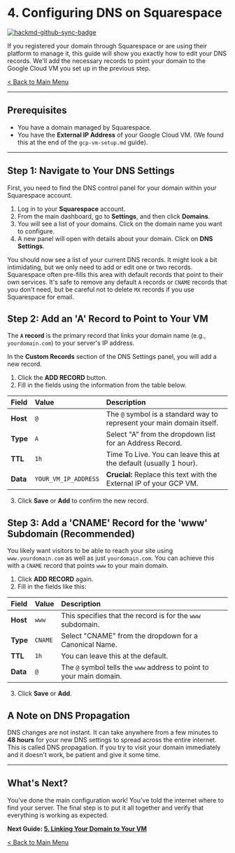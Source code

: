 # 4. Configuring DNS on Squarespace

[![hackmd-github-sync-badge](https://hackmd.io/Ce6Zq1gYSGSCrWBvvU9ZbQ/badge)](https://hackmd.io/Ce6Zq1gYSGSCrWBvvU9ZbQ)

If you registered your domain through Squarespace or are using their platform to manage it, this guide will show you exactly how to edit your DNS records. We'll add the necessary records to point your domain to the Google Cloud VM you set up in the previous step.

[< Back to Main Menu](./README.md)

---

## Prerequisites

-   You have a domain managed by Squarespace.
-   You have the **External IP Address** of your Google Cloud VM. (We found this at the end of the `gcp-vm-setup.md` guide).

---

## Step 1: Navigate to Your DNS Settings

First, you need to find the DNS control panel for your domain within your Squarespace account.

1.  Log in to your **Squarespace** account.
2.  From the main dashboard, go to **Settings**, and then click **Domains**.
3.  You will see a list of your domains. Click on the domain name you want to configure.
4.  A new panel will open with details about your domain. Click on **DNS Settings**.

You should now see a list of your current DNS records. It might look a bit intimidating, but we only need to add or edit one or two records. Squarespace often pre-fills this area with default records that point to their own services. It's safe to remove any default `A` records or `CNAME` records that you don't need, but be careful not to delete `MX` records if you use Squarespace for email.

## Step 2: Add an 'A' Record to Point to Your VM

The **`A` record** is the primary record that links your domain name (e.g., `yourdomain.com`) to your server's IP address.

In the **Custom Records** section of the DNS Settings panel, you will add a new record.

1.  Click the **ADD RECORD** button.
2.  Fill in the fields using the information from the table below.

| Field | Value                                                 | Description                                            |
| :---- | :---------------------------------------------------- | :----------------------------------------------------- |
| **Host**  | `@`                                                   | The `@` symbol is a standard way to represent your main domain itself. |
| **Type**  | `A`                                                   | Select "A" from the dropdown list for an Address Record. |
| **TTL**   | `1h`                                                  | Time To Live. You can leave this at the default (usually 1 hour). |
| **Data**  | `YOUR_VM_IP_ADDRESS`                                  | **Crucial:** Replace this text with the External IP of your GCP VM. |

3.  Click **Save** or **Add** to confirm the new record.

## Step 3: Add a 'CNAME' Record for the 'www' Subdomain (Recommended)

You likely want visitors to be able to reach your site using `www.yourdomain.com` as well as just `yourdomain.com`. You can achieve this with a `CNAME` record that points `www` to your main domain.

1.  Click **ADD RECORD** again.
2.  Fill in the fields like this:

| Field | Value | Description                                                              |
| :---- | :---- | :----------------------------------------------------------------------- |
| **Host**  | `www` | This specifies that the record is for the `www` subdomain.               |
| **Type**  | `CNAME` | Select "CNAME" from the dropdown for a Canonical Name.                   |
| **TTL**   | `1h`  | You can leave this at the default.                                       |
| **Data**  | `@`   | The `@` symbol tells the `www` address to point to your main domain. |

3.  Click **Save** or **Add**.

## A Note on DNS Propagation

DNS changes are not instant. It can take anywhere from a few minutes to **48 hours** for your new DNS settings to spread across the entire internet. This is called DNS propagation. If you try to visit your domain immediately and it doesn't work, be patient and give it some time.

---

## What's Next?

You've done the main configuration work! You've told the internet where to find your server. The final step is to put it all together and verify that everything is working as expected.

**Next Guide: [5. Linking Your Domain to Your VM](./linking-domain-to-vm.md)**

[< Back to Main Menu](./README.md)
